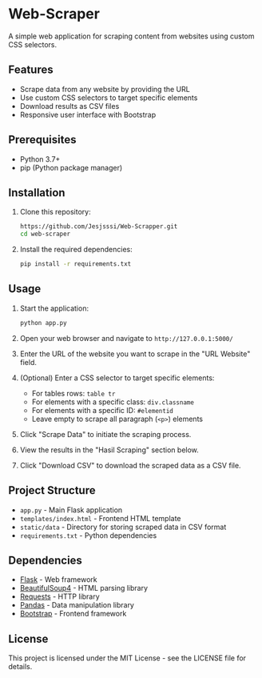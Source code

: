 ﻿# Web-Scraper

A simple web application for scraping content from websites using custom CSS selectors.

## Features

- Scrape data from any website by providing the URL
- Use custom CSS selectors to target specific elements
- Download results as CSV files
- Responsive user interface with Bootstrap

## Prerequisites

- Python 3.7+
- pip (Python package manager)

## Installation

1. Clone this repository:
   ```sh
   https://github.com/Jesjsssi/Web-Scrapper.git
   cd web-scraper
   ```

2. Install the required dependencies:
   ```sh
   pip install -r requirements.txt
   ```

## Usage

1. Start the application:
   ```sh
   python app.py
   ```

2. Open your web browser and navigate to `http://127.0.0.1:5000/`

3. Enter the URL of the website you want to scrape in the "URL Website" field.

4. (Optional) Enter a CSS selector to target specific elements:
   - For tables rows: `table tr`
   - For elements with a specific class: `div.classname`
   - For elements with a specific ID: `#elementid`
   - Leave empty to scrape all paragraph (`<p>`) elements

5. Click "Scrape Data" to initiate the scraping process.

6. View the results in the "Hasil Scraping" section below.

7. Click "Download CSV" to download the scraped data as a CSV file.

## Project Structure

- `app.py` - Main Flask application
- `templates/index.html` - Frontend HTML template
- `static/data` - Directory for storing scraped data in CSV format
- `requirements.txt` - Python dependencies

## Dependencies

- [Flask](https://flask.palletsprojects.com/) - Web framework
- [BeautifulSoup4](https://www.crummy.com/software/BeautifulSoup/) - HTML parsing library
- [Requests](https://requests.readthedocs.io/) - HTTP library
- [Pandas](https://pandas.pydata.org/) - Data manipulation library
- [Bootstrap](https://getbootstrap.com/) - Frontend framework

## License

This project is licensed under the MIT License - see the LICENSE file for details.
